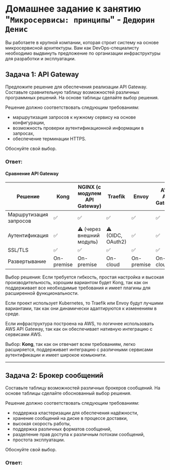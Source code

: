 
# Домашнее задание к занятию "`Микросервисы: принципы`" - `Дедюрин Денис`

Вы работаете в крупной компании, которая строит систему на основе микросервисной архитектуры.
Вам как DevOps-специалисту необходимо выдвинуть предложение по организации инфраструктуры для разработки и эксплуатации.

## Задача 1: API Gateway 

Предложите решение для обеспечения реализации API Gateway. Составьте сравнительную таблицу возможностей различных программных решений. На основе таблицы сделайте выбор решения.

Решение должно соответствовать следующим требованиям:
- маршрутизация запросов к нужному сервису на основе конфигурации,
- возможность проверки аутентификационной информации в запросах,
- обеспечение терминации HTTPS.

Обоснуйте свой выбор.

### Ответ:

#### Сравнение API Gateway

| Решение         | Kong       | NGINX (с модулем API Gateway) | Traefik    | Envoy      | AWS API Gateway | KrakenD    |
|----------------|-----------|-----------------------------|------------|------------|-----------------|------------|
| Маршрутизация запросов | ✅ | ✅ | ✅ | ✅ | ✅ | ✅ |
| Аутентификация | ✅ | ⚠️ (через внешний модуль) | ⚠️ (OIDC, OAuth2) | ✅ | ✅ | ✅ |
| SSL/TLS        | ✅ | ✅ | ✅ | ✅ | ✅ | ✅ |
| Развертывание  | On-premise | On-premise | On-cloud | On-premise | On-cloud | On-premise |

Выбор решения:
Если требуется гибкость, простая настройка и высокая производительность, хорошим вариантом будет Kong, так как он поддерживает все необходимые требования и имеет плагины для расширенной функциональности.

Если проект использует Kubernetes, то Traefik или Envoy будут лучшими вариантами, так как они динамически адаптируются к изменениям в среде.

Если инфраструктура построена на AWS, то логичнее использовать AWS API Gateway, так как он обеспечивает нативную интеграцию с сервисами AWS.

Выбор: **Kong**, так как он отвечает всем требованиям, легко расширяется, поддерживает интеграцию с различными сервисами аутентификации и имеет широкое комьюнити.

---
## Задача 2: Брокер сообщений

Составьте таблицу возможностей различных брокеров сообщений. На основе таблицы сделайте обоснованный выбор решения.

Решение должно соответствовать следующим требованиям:
- поддержка кластеризации для обеспечения надёжности,
- хранение сообщений на диске в процессе доставки,
- высокая скорость работы,
- поддержка различных форматов сообщений,
- разделение прав доступа к различным потокам сообщений,
- простота эксплуатации.

Обоснуйте свой выбор.

### Ответ: